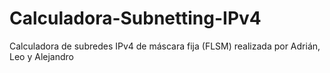 # Calculadora-Subnetting-IPv4
Calculadora de subredes IPv4 de máscara fija (FLSM) realizada por Adrián, Leo y Alejandro
